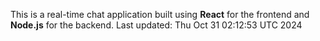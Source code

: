 This is a real-time chat application built using **React** for the frontend and **Node.js** for the backend.
Last updated: Thu Oct 31 02:12:53 UTC 2024
